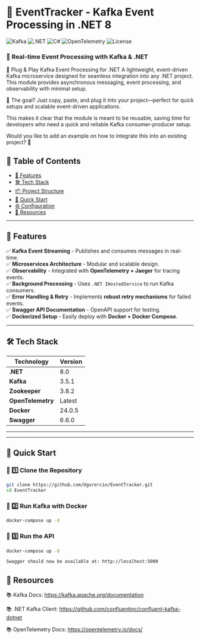 ﻿# 🚀 EventTracker - Kafka Event Processing in .NET 8

![Kafka](https://img.shields.io/badge/Kafka-3.5.1-orange?style=flat-square)
![.NET](https://img.shields.io/badge/.NET-8.0-blueviolet?style=flat-square)
![C#](https://img.shields.io/badge/C%23-9.0-blue?style=flat-square)
![OpenTelemetry](https://img.shields.io/badge/OpenTelemetry-Supported-brightgreen?style=flat-square)
![License](https://img.shields.io/badge/License-MIT-success?style=flat-square)

### **📡 Real-time Event Processing with Kafka & .NET**
🔌 Plug & Play Kafka Event Processing for .NET
A lightweight, event-driven Kafka microservice designed for seamless integration into any .NET project. This module provides asynchronous messaging, event processing, and observability with minimal setup.

🚀 The goal? Just copy, paste, and plug it into your project—perfect for quick setups and scalable event-driven applications.

This makes it clear that the module is meant to be reusable, saving time for developers who need a quick and reliable Kafka consumer-producer setup.

Would you like to add an example on how to integrate this into an existing project? 🚀

## 📑 **Table of Contents**
- [🔹 Features](#-features)
- [🛠️ Tech Stack](#️-tech-stack)
- [📦 Project Structure](#-project-structure)
- [🚀 Quick Start](#-quick-start)
- [⚙️ Configuration](#️-configuration)
- [🔗 Resources](#-resources)


---

## 🔹 **Features**
✅ **Kafka Event Streaming** - Publishes and consumes messages in real-time.  
✅ **Microservices Architecture** - Modular and scalable design.  
✅ **Observability** - Integrated with **OpenTelemetry + Jaeger** for tracing events.  
✅ **Background Processing** - Uses `.NET IHostedService` to run Kafka consumers.  
✅ **Error Handling & Retry** - Implements **robust retry mechanisms** for failed events.  
✅ **Swagger API Documentation** - OpenAPI support for testing.  
✅ **Dockerized Setup** - Easily deploy with **Docker + Docker Compose**.  

---

## 🛠️ **Tech Stack**
| **Technology**   | **Version** |
|-----------------|------------|
| **.NET**        | 8.0        |
| **Kafka**       | 3.5.1      |
| **Zookeeper**   | 3.8.2      |
| **OpenTelemetry** | Latest    |
| **Docker**      | 24.0.5     |
| **Swagger**     | 6.6.0      |

---


---

## 🚀 **Quick Start**
### **📌 1️⃣ Clone the Repository**
```sh
git clone https://github.com/Ugurercin/EventTracker.git
cd EventTracker

```


### **📌 2️⃣ Run Kafka with Docker**
```sh
docker-compose up -d
```


### **📌 3️⃣ Run the API**
```sh
docker-compose up -d

Swagger should now be available at: http://localhost:5000
```


## 🔗 **Resources**
📚 Kafka Docs: https://kafka.apache.org/documentation

📚 .NET Kafka Client: https://github.com/confluentinc/confluent-kafka-dotnet

📚 OpenTelemetry Docs: https://opentelemetry.io/docs/